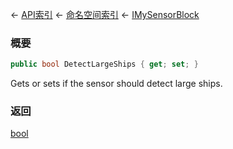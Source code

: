 ← [API索引](Api-Index) ← [命名空间索引](Namespace-Index) ← [IMySensorBlock](Sandbox.ModAPI.Ingame.IMySensorBlock)

### 概要

```csharp
public bool DetectLargeShips { get; set; }
```

Gets or sets if the sensor should detect large ships.

### 返回

[bool](https://docs.microsoft.com/en-us/dotnet/api/System.Boolean?view=netframework-4.6)

